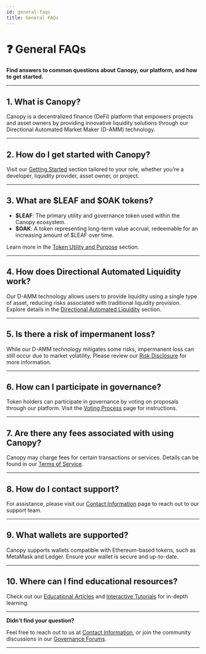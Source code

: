 ```yaml
---
id: general-faqs
title: General FAQs
---
```


# ❓ General FAQs

**Find answers to common questions about Canopy, our platform, and how to get started.**

---

## **1. What is Canopy?**

Canopy is a decentralized finance (DeFi) platform that empowers projects and asset owners by providing innovative liquidity solutions through our Directional Automated Market Maker (D-AMM) technology.

---

## **2. How do I get started with Canopy?**

Visit our [Getting Started](../getting-started/for-liquidity-providers) section tailored to your role, whether you're a developer, liquidity provider, asset owner, or project.

---

## **3. What are $LEAF and $OAK tokens?**

- **$LEAF**: The primary utility and governance token used within the Canopy ecosystem.
- **$OAK**: A token representing long-term value accrual, redeemable for an increasing amount of $LEAF over time.

Learn more in the [Token Utility and Purpose](../token-utility-and-purpose/leaf-token) section.

---

## **4. How does Directional Automated Liquidity work?**

Our D-AMM technology allows users to provide liquidity using a single type of asset, reducing risks associated with traditional liquidity provision. Explore details in the [Directional Automated Liquidity](../key-features/directional-automated-liquidity) section.

---

## **5. Is there a risk of impermanent loss?**

While our D-AMM technology mitigates some risks, impermanent loss can still occur due to market volatility. Please review our [Risk Disclosure](../risk-disclosure/volatility-risks) for more information.

---

## **6. How can I participate in governance?**

Token holders can participate in governance by voting on proposals through our platform. Visit the [Voting Process](../governance/voting-process) page for instructions.

---

## **7. Are there any fees associated with using Canopy?**

Canopy may charge fees for certain transactions or services. Details can be found in our [Terms of Service](../terms-of-service-and-user-agreements/terms-of-service).

---

## **8. How do I contact support?**

For assistance, please visit our [Contact Information](../contact-us/contact-information) page to reach out to our support team.

---

## **9. What wallets are supported?**

Canopy supports wallets compatible with Ethereum-based tokens, such as MetaMask and Ledger. Ensure your wallet is secure and up-to-date.

---

## **10. Where can I find educational resources?**

Check out our [Educational Articles](../user-education-materials/educational-articles) and [Interactive Tutorials](../user-education-materials/interactive-tutorials) for in-depth learning.

---

**Didn't find your question?**

Feel free to reach out to us at [Contact Information](../contact-us/contact-information), or join the community discussions in our [Governance Forums](../governance/governance-forums).

---
